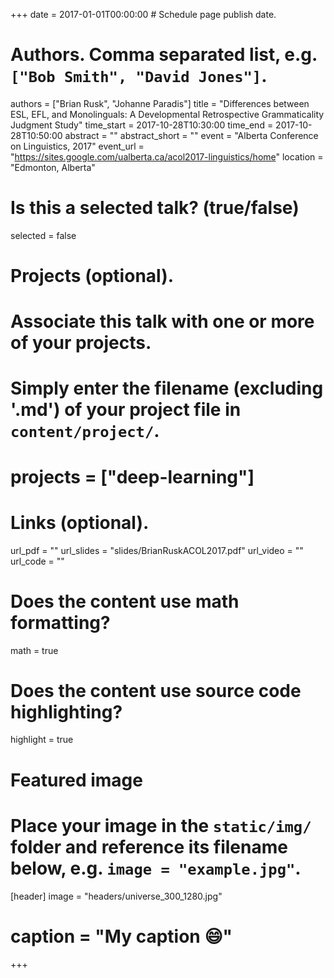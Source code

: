 +++
date = 2017-01-01T00:00:00  # Schedule page publish date.

# Authors. Comma separated list, e.g. `["Bob Smith", "David Jones"]`.
authors = ["Brian Rusk", "Johanne Paradis"]
title = "Differences between ESL, EFL, and Monolinguals: A Developmental Retrospective Grammaticality Judgment Study"
time_start = 2017-10-28T10:30:00
time_end = 2017-10-28T10:50:00
abstract = ""
abstract_short = ""
event = "Alberta Conference on Linguistics, 2017"
event_url = "https://sites.google.com/ualberta.ca/acol2017-linguistics/home"
location = "Edmonton, Alberta"

# Is this a selected talk? (true/false)
selected = false

# Projects (optional).
#   Associate this talk with one or more of your projects.
#   Simply enter the filename (excluding '.md') of your project file in `content/project/`.
# projects = ["deep-learning"]

# Links (optional).
url_pdf = ""
url_slides = "slides/BrianRuskACOL2017.pdf"
url_video = ""
url_code = ""

# Does the content use math formatting?
math = true

# Does the content use source code highlighting?
highlight = true

# Featured image
# Place your image in the `static/img/` folder and reference its filename below, e.g. `image = "example.jpg"`.
[header]
image = "headers/universe_300_1280.jpg"
# caption = "My caption :smile:"

+++

